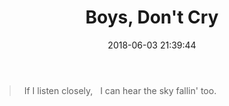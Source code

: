 ﻿---
title: Boys, Don't Cry
date: 2018-06-03 21:39:44
tags:
- notes
- 2018
root: notes
---
>	&nbsp;&nbsp;If I listen closely,
>	&nbsp;&nbsp;I can hear the sky fallin&#39; too.